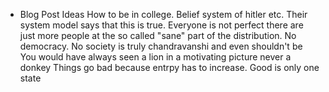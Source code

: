 - Blog Post Ideas
How to be in college.
Belief system of hitler etc. Their system model says that this is true. Everyone is not perfect there are just more people at the so called "sane" part of the distribution. No democracy.
No society is truly chandravanshi and even shouldn't be
You would have always seen a lion in a motivating picture never a donkey
Things go bad because entrpy has to increase. Good is only one state
